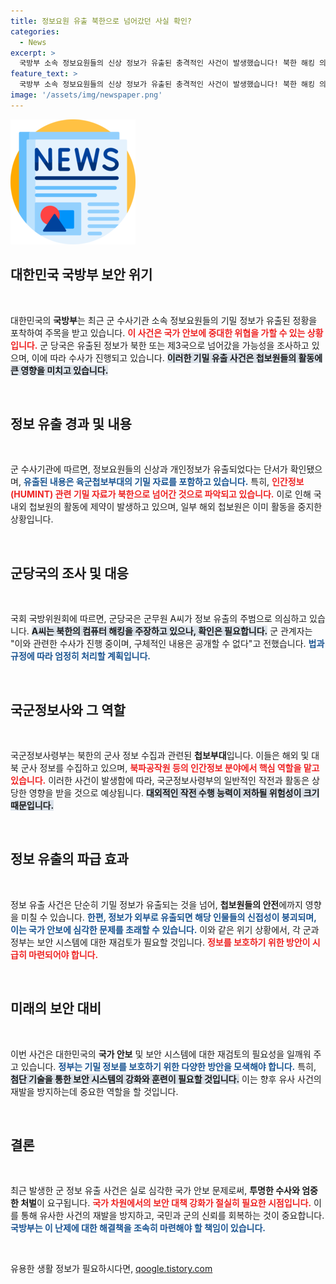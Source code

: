 ```yaml
---
title: 정보요원 유출 북한으로 넘어갔던 사실 확인?
categories:
  - News
excerpt: >
  국방부 소속 정보요원들의 신상 정보가 유출된 충격적인 사건이 발생했습니다! 북한 해킹 의혹과 관련해 군 당국이 수사에 나서며, 정보 활동에 큰 차질이 예상됩니다. 클릭하여 자세한 내용을 확인하세요!
feature_text: >
  국방부 소속 정보요원들의 신상 정보가 유출된 충격적인 사건이 발생했습니다! 북한 해킹 의혹과 관련해 군 당국이 수사에 나서며, 정보 활동에 큰 차질이 예상됩니다. 클릭하여 자세한 내용을 확인하세요!
image: '/assets/img/newspaper.png'
---
```


<p><img src="/assets/img/newspaper.png" alt="kimp 속보" /></p>

<h2 data-ke-size="size26">대한민국 국방부 보안 위기</h2>

<p data-ke-size="size16">&nbsp;</p>

<p>대한민국의 <b>국방부</b>는 최근 군 수사기관 소속 정보요원들의 기밀 정보가 유출된 정황을 포착하여 주목을 받고 있습니다. <b><span style="color: #ee2323;">이 사건은 국가 안보에 중대한 위협을 가할 수 있는 상황입니다.</span></b> 군 당국은 유출된 정보가 북한 또는 제3국으로 넘어갔을 가능성을 조사하고 있으며, 이에 따라 수사가 진행되고 있습니다. <b><span style="background-color: #21538527;">이러한 기밀 유출 사건은 첩보원들의 활동에 큰 영향을 미치고 있습니다.</span></b></p>

<p data-ke-size="size16">&nbsp;</p>

<h2 data-ke-size="size26">정보 유출 경과 및 내용</h2>

<p data-ke-size="size16">&nbsp;</p>

<p>군 수사기관에 따르면, 정보요원들의 신상과 개인정보가 유출되었다는 단서가 확인됐으며, <b><span style="color: #1a5490;">유출된 내용은 육군첩보부대의 기밀 자료를 포함하고 있습니다.</span></b> 특히, <b><span style="color: #ee2323;">인간정보(HUMINT) 관련 기밀 자료가 북한으로 넘어간 것으로 파악되고 있습니다.</span></b> 이로 인해 국내외 첩보원의 활동에 제약이 발생하고 있으며, 일부 해외 첩보원은 이미 활동을 중지한 상황입니다.</p>

<p data-ke-size="size16">&nbsp;</p>

<h2 data-ke-size="size26">군당국의 조사 및 대응</h2>

<p data-ke-size="size16">&nbsp;</p>

<p>국회 국방위원회에 따르면, 군당국은 군무원 A씨가 정보 유출의 주범으로 의심하고 있습니다. <b><span style="background-color: #21538527;">A씨는 북한의 컴퓨터 해킹을 주장하고 있으나, 확인은 필요합니다.</span></b> 군 관계자는 "이와 관련한 수사가 진행 중이며, 구체적인 내용은 공개할 수 없다"고 전했습니다. <b><span style="color: #1a5490;">법과 규정에 따라 엄정히 처리할 계획입니다.</span></b></p>

<p data-ke-size="size16">&nbsp;</p>

<h2 data-ke-size="size26">국군정보사와 그 역할</h2>

<p data-ke-size="size16">&nbsp;</p>

<p>국군정보사령부는 북한의 군사 정보 수집과 관련된 <b>첩보부대</b>입니다. 이들은 해외 및 대북 군사 정보를 수집하고 있으며, <b><span style="color: #ee2323;">북파공작원 등의 인간정보 분야에서 핵심 역할을 맡고 있습니다.</span></b> 이러한 사건이 발생함에 따라, 국군정보사령부의 일반적인 작전과 활동은 상당한 영향을 받을 것으로 예상됩니다. <b><span style="background-color: #21538527;">대외적인 작전 수행 능력이 저하될 위험성이 크기 때문입니다.</span></b></p>

<p data-ke-size="size16">&nbsp;</p>

<h2 data-ke-size="size26">정보 유출의 파급 효과</h2>

<p data-ke-size="size16">&nbsp;</p>

<p>정보 유출 사건은 단순히 기밀 정보가 유출되는 것을 넘어, <b>첩보원들의 안전</b>에까지 영향을 미칠 수 있습니다. <b><span style="color: #1a5490;">한편, 정보가 외부로 유출되면 해당 인물들의 신접성이 붕괴되며, 이는 국가 안보에 심각한 문제를 초래할 수 있습니다.</span></b> 이와 같은 위기 상황에서, 각 군과 정부는 보안 시스템에 대한 재검토가 필요할 것입니다. <b><span style="color: #ee2323;">정보를 보호하기 위한 방안이 시급히 마련되어야 합니다.</span></b></p>

<p data-ke-size="size16">&nbsp;</p>

<h2 data-ke-size="size26">미래의 보안 대비</h2>

<p data-ke-size="size16">&nbsp;</p>

<p>이번 사건은 대한민국의 <b>국가 안보</b> 및 보안 시스템에 대한 재검토의 필요성을 일깨워 주고 있습니다. <b><span style="color: #1a5490;">정부는 기밀 정보를 보호하기 위한 다양한 방안을 모색해야 합니다.</span></b> 특히, <b><span style="background-color: #21538527;">첨단 기술을 통한 보안 시스템의 강화와 훈련이 필요할 것입니다.</span></b> 이는 향후 유사 사건의 재발을 방지하는데 중요한 역할을 할 것입니다.</p>

<p data-ke-size="size16">&nbsp;</p>

<h2 data-ke-size="size26">결론</h2>

<p data-ke-size="size16">&nbsp;</p>

<p>최근 발생한 군 정보 유출 사건은 실로 심각한 국가 안보 문제로써, <b>투명한 수사와 엄중한 처벌</b>이 요구됩니다. <b><span style="color: #ee2323;">국가 차원에서의 보안 대책 강화가 절실히 필요한 시점입니다.</span></b> 이를 통해 유사한 사건의 재발을 방지하고, 국민과 군의 신뢰를 회복하는 것이 중요합니다. <b><span style="color: #1a5490;">국방부는 이 난제에 대한 해결책을 조속히 마련해야 할 책임이 있습니다.</span></b></p>

<p data-ke-size="size16">&nbsp;</p>
유용한 생활 정보가 필요하시다면, <a href="https://qoogle.tistory.com" rel="dofollow">qoogle.tistory.com</a>


